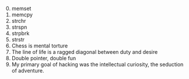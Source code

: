 0. memset
1. memcpy
2. strchr
3. strspn
4. strpbrk
5. strstr
6. Chess is mental torture
7. The line of life is a ragged diagonal between duty and desire
8. Double pointer, double fun
9. My primary goal of hacking was the intellectual curiosity, the seduction of adventure.